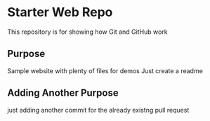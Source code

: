 # Starter Web Repo

This repository is for showing how Git and GitHub work

## Purpose

Sample website with plenty of files for demos
Just create a readme

## Adding Another Purpose

just adding another commit for the already existng pull request